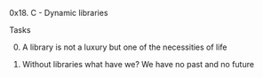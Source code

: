 0x18. C - Dynamic libraries


Tasks


0. A library is not a luxury but one of the necessities of life

1. Without libraries what have we? We have no past and no future
